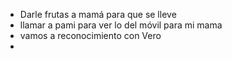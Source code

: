 - Darle frutas a mamá para que se lleve 
- llamar a pami para ver lo del móvil para mi mama 
- vamos a reconocimiento con Vero
- 